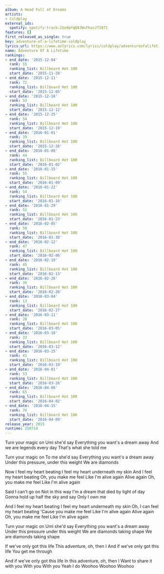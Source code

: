 ```yaml
---
album: A Head Full of Dreams
artists:
- Coldplay
external_ids:
  spotify: spotify:track:2So9pYqQ0JWvFhasJfI871
features: []
first_released_as_single: true
key: adventure-of-a-lifetime-coldplay
lyrics_url: https://www.azlyrics.com/lyrics/coldplay/adventureofalifetime.html
name: Adventure Of A Lifetime
rankings:
- end_date: '2015-12-04'
  rank: 55
  ranking_list: Billboard Hot 100
  start_date: '2015-11-28'
- end_date: '2015-12-11'
  rank: 72
  ranking_list: Billboard Hot 100
  start_date: '2015-12-05'
- end_date: '2015-12-18'
  rank: 53
  ranking_list: Billboard Hot 100
  start_date: '2015-12-12'
- end_date: '2015-12-25'
  rank: 54
  ranking_list: Billboard Hot 100
  start_date: '2015-12-19'
- end_date: '2016-01-01'
  rank: 39
  ranking_list: Billboard Hot 100
  start_date: '2015-12-26'
- end_date: '2016-01-08'
  rank: 44
  ranking_list: Billboard Hot 100
  start_date: '2016-01-02'
- end_date: '2016-01-15'
  rank: 55
  ranking_list: Billboard Hot 100
  start_date: '2016-01-09'
- end_date: '2016-01-22'
  rank: 54
  ranking_list: Billboard Hot 100
  start_date: '2016-01-16'
- end_date: '2016-01-29'
  rank: 52
  ranking_list: Billboard Hot 100
  start_date: '2016-01-23'
- end_date: '2016-02-05'
  rank: 50
  ranking_list: Billboard Hot 100
  start_date: '2016-01-30'
- end_date: '2016-02-12'
  rank: 47
  ranking_list: Billboard Hot 100
  start_date: '2016-02-06'
- end_date: '2016-02-19'
  rank: 45
  ranking_list: Billboard Hot 100
  start_date: '2016-02-13'
- end_date: '2016-02-26'
  rank: 36
  ranking_list: Billboard Hot 100
  start_date: '2016-02-20'
- end_date: '2016-03-04'
  rank: 13
  ranking_list: Billboard Hot 100
  start_date: '2016-02-27'
- end_date: '2016-03-11'
  rank: 28
  ranking_list: Billboard Hot 100
  start_date: '2016-03-05'
- end_date: '2016-03-18'
  rank: 33
  ranking_list: Billboard Hot 100
  start_date: '2016-03-12'
- end_date: '2016-03-25'
  rank: 41
  ranking_list: Billboard Hot 100
  start_date: '2016-03-19'
- end_date: '2016-04-01'
  rank: 53
  ranking_list: Billboard Hot 100
  start_date: '2016-03-26'
- end_date: '2016-04-08'
  rank: 65
  ranking_list: Billboard Hot 100
  start_date: '2016-04-02'
- end_date: '2016-04-15'
  rank: 76
  ranking_list: Billboard Hot 100
  start_date: '2016-04-09'
release_year: 2015
runtime: 250714
---
```

Turn your magic on
Umi she'd say
Everything you want's a dream away
And we are legends every day
That's what she told me

Turn your magic on
To me she'd say
Everything you want's a dream away
Under this pressure, under this weight
We are diamonds

Now I feel my heart beating
I feel my heart underneath my skin
And I feel my heart beating
Oh, you make me feel
Like I'm alive again
Alive again
Oh, you make me feel
Like I'm alive again

Said I can't go on
Not in this way
I'm a dream that died by light of day
Gonna hold up half the sky and say
Only I own me

And I feel my heart beating
I feel my heart underneath my skin
Oh, I can feel my heart beating
'Cause you make me feel
Like I'm alive again
Alive again
Oh, you make me feel
Like I'm alive again

Turn your magic on
Umi she'd say
Everything you want's a dream away
Under this pressure under this weight
We are diamonds taking shape
We are diamonds taking shape

If we've only got this life
This adventure, oh, then I
And if we've only got this life
You get me through

And if we've only got this life
In this adventure, oh, then I
Want to share it with you
With you
With you
Yeah I do
Woohoo
Woohoo
Woohoo
